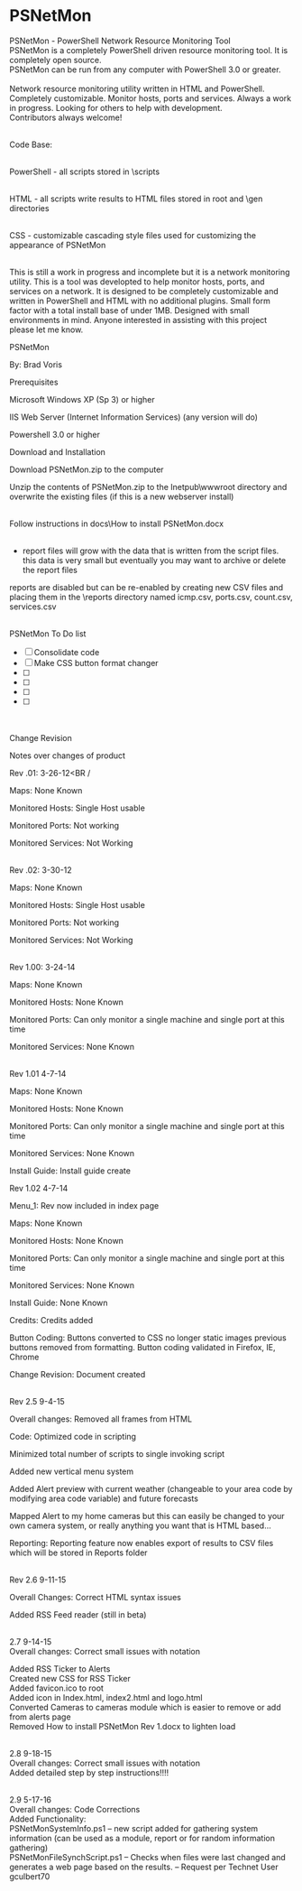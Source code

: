 # PSNetMon
PSNetMon - PowerShell Network Resource Monitoring Tool <BR />
PSNetMon is a completely PowerShell driven resource monitoring tool. It is completely open source.<BR />
PSNetMon can be run from any computer with PowerShell 3.0 or greater.<BR /><BR />
Network resource monitoring utility written in HTML and PowerShell. Completely customizable. Monitor hosts, ports and services. Always a work in progress. Looking for others to help with development. <BR />
Contributors always welcome!<BR /><BR />

Code Base:<BR /><BR />

PowerShell - all scripts stored in \scripts<BR /><BR />

HTML - all scripts write results to HTML files stored in root and \gen directories<BR /><BR />

CSS - customizable cascading style files used for customizing the appearance of PSNetMon<BR /><BR />

This is still a work in progress and incomplete but it is a network monitoring utility. This is a tool was developted to help monitor hosts, ports, and services on a network. It is designed to be completely customizable and written in PowerShell and HTML with no additional plugins. Small form factor with a total install base of under 1MB. Designed with small environments in mind. Anyone interested in assisting with this project please let me know.

PSNetMon<BR />

By: Brad Voris<BR />

 

Prerequisites<BR />

Microsoft Windows XP (Sp 3) or higher<BR />

IIS Web Server (Internet Information Services) (any version will do)<BR />

Powershell 3.0 or higher<BR />

 

Download and Installation<BR />

Download PSNetMon.zip to the computer<BR />

Unzip the contents of PSNetMon.zip to the Inetpub\wwwroot directory and overwrite the existing files (if this is a new webserver install)<BR /><BR />

 

Follow instructions in docs\How to install PSNetMon.docx<BR /><BR />

* report files will grow with the data that is written from the script files. this data is very small but eventually you may want to archive or delete the report files

reports are disabled but can be re-enabled by creating new CSV files and placing them in the \reports directory named icmp.csv, ports.csv, count.csv, services.csv<BR /><BR />

PSNetMon To Do list
- [ ] Consolidate code
- [ ] Make CSS button format changer
- [ ] 
- [ ] 
- [ ] 
- [ ] 

<BR /><BR />
Change Revision<BR />

Notes over changes of product<BR />

Rev .01: 3-26-12<BR /

Maps: None Known<BR />

Monitored Hosts: Single Host usable<BR />

Monitored Ports:  Not working<BR />

Monitored Services: Not Working<BR /><BR />

Rev .02: 3-30-12<BR />

Maps: None Known<BR />

Monitored Hosts: Single Host usable<BR />

Monitored Ports:  Not working<BR />

Monitored Services: Not Working<BR /><BR />

Rev 1.00: 3-24-14<BR />

Maps: None Known<BR />

Monitored Hosts: None Known<BR />

Monitored Ports:  Can only monitor a single machine and single port at this time<BR />

Monitored Services: None Known<BR /><BR />

Rev 1.01 4-7-14<BR />

Maps: None Known<BR />

Monitored Hosts: None Known<BR />

Monitored Ports:  Can only monitor a single machine and single port at this time<BR />

Monitored Services: None Known<BR />

Install Guide: Install guide create<BR />

 

Rev 1.02 4-7-14<BR />

Menu_1: Rev now included in index page<BR />

Maps: None Known<BR />

Monitored Hosts: None Known<BR />

Monitored Ports:  Can only monitor a single machine and single port at this time<BR />

Monitored Services: None Known<BR />

Install Guide: None Known<BR />

Credits: Credits added<BR />

Button Coding: Buttons converted to CSS no longer static images previous buttons removed from formatting. Button coding validated in Firefox, IE, Chrome<BR />

Change Revision: Document created<BR /><BR />

 

Rev 2.5 9-4-15<BR />

Overall changes: Removed all frames from HTML<BR />

Code: Optimized code in scripting<BR />

Minimized total number of scripts to single invoking script<BR />

Added new vertical menu system<BR />

Added Alert preview with current weather (changeable to your area code by modifying area code variable) and future forecasts<BR />

Mapped Alert to my home cameras but this can easily be changed to your own camera system, or really anything you want that is HTML based…<BR />

Reporting: Reporting feature now enables export of results to CSV files which will be stored in Reports folder<BR /><BR />

Rev 2.6 9-11-15<BR />

Overall Changes: Correct HTML syntax issues<BR />

Added RSS Feed reader (still in beta)<BR /><BR />

 

2.7 9-14-15<BR />
Overall changes: Correct small issues with notation<BR />

Added RSS Ticker to Alerts<BR />
Created new CSS for RSS Ticker<BR />
Added favicon.ico to root<BR />
Added icon in Index.html, index2.html and logo.html<BR />
Converted Cameras to cameras module which is easier to remove or add from alerts page<BR />
Removed How to install PSNetMon Rev 1.docx to lighten load<BR /><BR />

2.8 9-18-15<BR />
Overall changes: Correct small issues with notation<BR />
Added detailed step by step instructions!!!!<BR /><BR />
 
2.9 5-17-16<BR />
Overall changes: Code Corrections<BR />
Added Functionality:<BR />
PSNetMonSystemInfo.ps1 – new script added for gathering system information (can be used as a module, report or for random information gathering)<BR />
PSNetMonFileSynchScript.ps1 – Checks when files were last changed and generates a web page based on the results. – Request per Technet User gculbert70<BR />
